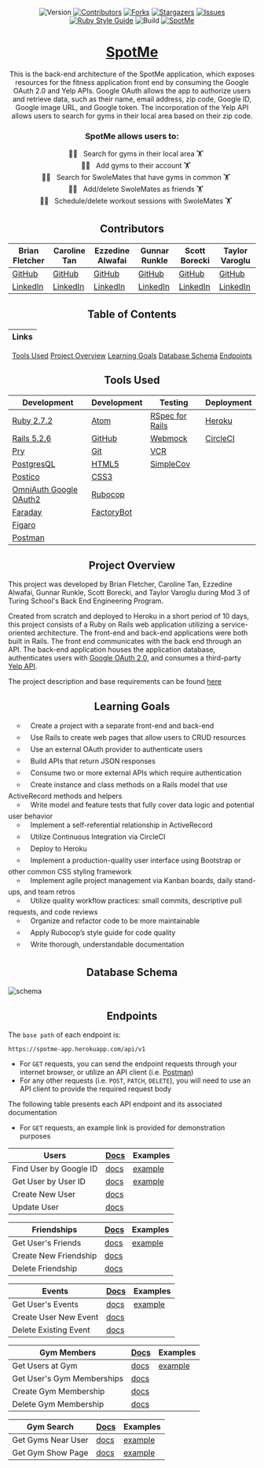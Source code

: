 <div align="center">

![Version][version-badge]
[![Contributors][contributors-badge]][contributors-url]
[![Forks][forks-badge]][forks-url]
[![Stargazers][stars-badge]][stars-url]
[![Issues][issues-badge]][issues-url]
[![Ruby Style Guide][rubocop-badge]][rubocop-url]
![Build][build-badge]
[![SpotMe][front-end-badge]][front-end-url]

# [SpotMe](https://spotme-app.herokuapp.com/)

This is the back-end architecture of the SpotMe application, which exposes resources for the fitness application front end by consuming the Google OAuth 2.0 and Yelp APIs. Google OAuth allows the app to authorize users and retrieve data, such as their name, email address, zip code, Google ID, Google image URL, and Google token. The incorporation of the Yelp API allows users to search for gyms in their local area based on their zip code.

### SpotMe allows users to:<br>
&nbsp; &nbsp; 🏋🏽 &nbsp; Search for gyms in their local area 🏋 <br>
&nbsp; &nbsp; 🏋🏽 &nbsp; Add gyms to their account 🏋 <br>
&nbsp; &nbsp; 🏋🏽 &nbsp; Search for SwoleMates that have gyms in common 🏋 <br>
&nbsp; &nbsp; 🏋🏽 &nbsp; Add/delete SwoleMates as friends 🏋 <br>
&nbsp; &nbsp; 🏋🏽 &nbsp; Schedule/delete workout sessions with SwoleMates 🏋 <br>


## Contributors

|Brian Fletcher|Caroline Tan|Ezzedine Alwafai|Gunnar Runkle|Scott Borecki|Taylor Varoglu
|--- |--- |--- |--- |--- |--- |
|[GitHub](https://github.com/bfl3tch)|[GitHub](https://github.com/carolinectan)|[GitHub](https://github.com/ealwafai)|[GitHub](https://github.com/gunnarrunner)|[GitHub](https://github.com/Scott-Borecki)|[GitHub](https://github.com/tvaroglu)
|[LinkedIn](https://www.linkedin.com/in/bfl3tch/)|[LinkedIn](https://www.linkedin.com/in/carolinectan/)|[LinkedIn](https://www.linkedin.com/in/ezzedine-alwafai/)|[LinkedIn](https://www.linkedin.com/in/gunnar-runkle/)|[LinkedIn](https://www.linkedin.com/in/scott-borecki/)|[LinkedIn](https://www.linkedin.com/in/taylorvaroglu/)


## Table of Contents
|Links
|--- |
[Tools Used](#tools-used)
[Project Overview](#project-overview)
[Learning Goals](#learning-goals)
[Database Schema](#database-schema)
[Endpoints](#endpoints)


## Tools Used

|Development|Development|Testing|Deployment
|--- |--- |--- |--- |
|[Ruby 2.7.2](https://www.ruby-lang.org/en/downloads/)|[Atom](https://atom.io/)|[RSpec for Rails](https://github.com/rspec/rspec-rails)|[Heroku](http://virtual-watch-party.herokuapp.com)|
|[Rails 5.2.6](https://rubygems.org/gems/rails/versions/5.2.6)|[GitHub](https://desktop.github.com/)|[Webmock](https://github.com/bblimke/webmock)|[CircleCI](https://circleci.com/)|
|[Pry](https://rubygems.org/gems/pry/versions/0.10.3)|[Git](https://git-scm.com/book/en/v2/Getting-Started-First-Time-Git-Setup)|[VCR](https://github.com/vcr/vcr)|
|[PostgresQL](https://www.postgresql.org/)|[HTML5](https://developer.mozilla.org/en-US/docs/Web/HTML)|[SimpleCov](https://rubygems.org/gems/simplecov/versions/0.12.0)|
|[Postico](https://eggerapps.at/postico/)|[CSS3](https://developer.mozilla.org/en-US/docs/Web/CSS)|
|[OmniAuth Google OAuth2](https://github.com/zquestz/omniauth-google-oauth2)|[Rubocop](https://rubygems.org/gems/rubocop/versions/0.39.0)|
|[Faraday](https://github.com/lostisland/faraday)|[FactoryBot](https://github.com/thoughtbot/factory_bot)|
|[Figaro](https://github.com/laserlemon/figaro)||
|[Postman](https://www.postman.com/product/rest-client/)|

</div>

<div align="center">

## Project Overview

</div>

This project was developed by Brian Fletcher, Caroline Tan, Ezzedine Alwafai, Gunnar Runkle, Scott Borecki, and Taylor Varoglu during Mod 3 of Turing School's Back End Engineering Program.  

Created from scratch and deployed to Heroku in a short period of 10 days, this project consists of a Ruby on Rails web application utilizing a service-oriented architecture.  The front-end and back-end applications were both built in Rails. The front end communicates with the back end through an API. The back-end application houses the application database, authenticates users with [Google OAuth 2.0](https://developers.google.com/identity/protocols/oauth2), and consumes a third-party [Yelp API](https://www.yelp.com/developers).

The project description and base requirements can be found [here][consultancy-home]

<div align="center">

## Learning Goals

</div>

&nbsp; &nbsp; ⭐ &nbsp; &nbsp; Create a project with a separate front-end and back-end<br>
&nbsp; &nbsp; ⭐ &nbsp; &nbsp; Use Rails to create web pages that allow users to CRUD resources<br>
&nbsp; &nbsp; ⭐ &nbsp; &nbsp; Use an external OAuth provider to authenticate users<br>
&nbsp; &nbsp; ⭐ &nbsp; &nbsp; Build APIs that return JSON responses<br>
&nbsp; &nbsp; ⭐ &nbsp; &nbsp; Consume two or more external APIs which require authentication<br>
&nbsp; &nbsp; ⭐ &nbsp; &nbsp; Create instance and class methods on a Rails model that use ActiveRecord methods and helpers<br>
&nbsp; &nbsp; ⭐ &nbsp; &nbsp; Write model and feature tests that fully cover data logic and potential user behavior<br>
&nbsp; &nbsp; ⭐ &nbsp; &nbsp; Implement a self-referential relationship in ActiveRecord<br>
&nbsp; &nbsp; ⭐ &nbsp; &nbsp; Utilize Continuous Integration via CircleCI<br>
&nbsp; &nbsp; ⭐ &nbsp; &nbsp; Deploy to Heroku<br>
&nbsp; &nbsp; ⭐ &nbsp; &nbsp; Implement a production-quality user interface using Bootstrap or other common CSS styling framework<br>
&nbsp; &nbsp; ⭐ &nbsp; &nbsp; Implement agile project management via Kanban boards, daily stand-ups, and team retros<br>
&nbsp; &nbsp; ⭐ &nbsp; &nbsp; Utilize quality workflow practices: small commits, descriptive pull requests, and code reviews<br>
&nbsp; &nbsp; ⭐ &nbsp; &nbsp; Organize and refactor code to be more maintainable<br>
&nbsp; &nbsp; ⭐ &nbsp; &nbsp; Apply Rubocop’s style guide for code quality<br>
&nbsp; &nbsp; ⭐ &nbsp; &nbsp; Write thorough, understandable documentation<br>

<div align="center">

## Database Schema

</div>

![schema](https://user-images.githubusercontent.com/58891447/134605631-b3d29050-7a44-46d4-8676-a746f7f258e1.jpeg)

<div align="center">

## Endpoints

</div>

The `base path` of each endpoint is:

```
https://spotme-app.herokuapp.com/api/v1
```

- For `GET` requests, you can send the endpoint requests through your internet browser, or utilize an API client (i.e. [Postman][postman-url])
- For any other requests (i.e. `POST`, `PATCH`, `DELETE`), you will need to use an API client to provide the required request body


The following table presents each API endpoint and its associated documentation
- For `GET` requests, an example link is provided for demonstration purposes  

**Users**                  | [Docs](/docs/users.md) | Examples
---------------------------|------------------------------------------|--------
Find User by Google ID     | [docs](/docs/users.md#find-user)          | [example](https://spotme-app-api.herokuapp.com/api/v1/users/find?google_id=atcsd36zl1b150p2m38wp)
Get User by User ID        | [docs](/docs/users.md#get-user)          | [example](https://spotme-app-api.herokuapp.com/api/v1/users/1)
Create New User            | [docs](/docs/users.md#create-new-user)   |
Update User                | [docs](/docs/users.md#update-user)       |

**Friendships**            | [Docs](/docs/friendships.md) | Examples
---------------------------|------------------------------------------|--------
Get User's Friends         | [docs](/docs/friendships.md#get-users-friends) | [example](https://spotme-app-api.herokuapp.com/api/v1/users/1/friendships)
Create New Friendship      | [docs](/docs/friendships.md#create-new-friendship)
Delete Friendship          | [docs](/docs/friendships.md#delete-friendship)

**Events**                 | [Docs](/docs/events.md) | Examples
---------------------------|------------------------------------------|--------
Get User's Events          | [docs](/docs/events.md#get-user-events)  | [example](https://spotme-app-api.herokuapp.com/api/v1/users/1/events)
Create User New Event      | [docs](/docs/events.md#create-new-event) |
Delete Existing Event      | [docs](/docs/events.md#delete-existing-event) |

**Gym Members**            | [Docs](/docs/gym_memberships.md) | Examples
---------------------------|------------------------------------------|--------
Get Users at Gym | [docs](/docs/gym_memberships.md#get-users-at-gym) | [example](https://spotme-app-api.herokuapp.com/api/v1/users/1/gym_members?yelp_gym_id=lex65fkcol5gfq89rymmd2)
Get User's Gym Memberships | [docs](/docs/gym_memberships.md#get-users-gym-memberships)
Create Gym Membership      | [docs](/docs/gym_memberships.md#create-gym-membership)
Delete Gym Membership      | [docs](/docs/gym_memberships.md#delete-gym-membership)


**Gym Search**             | [Docs](/docs/gym_search.md) | Examples
---------------------------|------------------------------------------|--------
Get Gyms Near User         | [docs](/docs/gym_search.md#find-gyms) | [example](https://spotme-app-api.herokuapp.com/api/v1/gym_search?zip_code=80302)
Get Gym Show Page          | [docs](/docs/gym_search.md#view-gym) | [example](https://spotme-app-api.herokuapp.com/api/v1/gym_search/c4bIf9XLgG1-CGuPl_QgWw)


<!-- Top Level Badges and Links -->
[rubocop-badge]: https://img.shields.io/badge/code_style-rubocop-brightgreen.svg?style=flat-square
[rubocop-url]: https://github.com/rubocop/rubocop
[version-badge]: https://img.shields.io/badge/API_version-V1-or.svg?&style=flat-square&logoColor=white
[contributors-badge]: https://img.shields.io/github/contributors/tvaroglu/spot_me_backend.svg?style=flat-square
[contributors-url]: https://github.com/tvaroglu/spot_me_backend/graphs/contributors
[forks-badge]: https://img.shields.io/github/forks/tvaroglu/spot_me_backend.svg?style=flat-square
[forks-url]: https://github.com/tvaroglu/spot_me_backend/network/members
[stars-badge]: https://img.shields.io/github/stars/tvaroglu/spot_me_backend.svg?style=flat-square
[stars-url]: https://github.com/tvaroglu/spot_me_backend/stargazers
[issues-badge]: https://img.shields.io/github/issues/tvaroglu/spot_me_backend.svg?style=flat-square
[issues-url]: https://github.com/tvaroglu/spot_me_backend/issues
[build-badge]: https://img.shields.io/circleci/build/github/tvaroglu/spot_me_backend?style=flat-square
[front-end-badge]: https://img.shields.io/static/v1?style=flat-square&label=SpotMe&message=Front+End+Repo&color=9cf
[front-end-url]: https://github.com/tvaroglu/spot_me_frontend

<!-- Links -->
[Repository]: https://github.com/tvaroglu/spot_me_backend
[consultancy-home]: https://backend.turing.edu/module3/projects/consultancy/
[postman-url]: https://www.postman.com/

<!-- Images -->
[github-avatar]: https://avatars.githubusercontent.com/u/79381792?s=100
